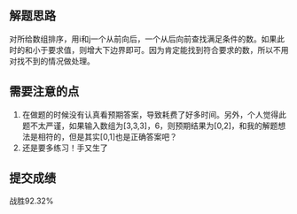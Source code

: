 ## 解题思路
对所给数组排序，用i和j一个从前向后，一个从后向前查找满足条件的数。如果此时的和小于要求值，则增大下边界即可。因为肯定能找到符合要求的数，所以不用对找不到的情况做处理。
## 需要注意的点
1. 在做题的时候没有认真看预期答案，导致耗费了好多时间。另外，个人觉得此题不太严谨，如果输入数组为[3,3,3]，6，则预期结果为[0,2]，和我的解题想法是相符的，但是其实[0,1]也是正确答案吧？
2. 还是要多练习！手又生了
## 提交成绩
战胜92.32%